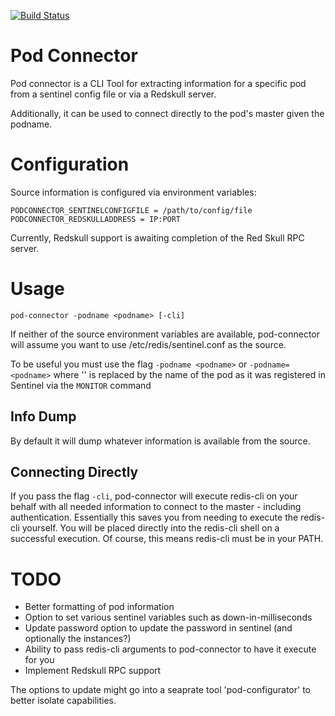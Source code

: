 [![Build Status](https://travis-ci.org/sentinel-tools/pod-connector.svg?branch=master)](https://travis-ci.org/sentinel-tools/pod-connector)


# Pod Connector
Pod connector is a CLI Tool for extracting information for a specific pod from
a sentinel config file or via a Redskull server.

Additionally, it can be used to connect directly to the pod's master given the podname.

# Configuration
Source information is configured via environment variables:

```shell
PODCONNECTOR_SENTINELCONFIGFILE = /path/to/config/file
PODCONNECTOR_REDSKULLADDRESS = IP:PORT
```

Currently, Redskull support is awaiting completion of the Red Skull RPC server.

# Usage


```shell
pod-connector -podname <podname> [-cli]
```

If neither of the source environment variables are available, pod-connector
will assume you want to use /etc/redis/sentinel.conf as the source.

To be useful you must use the flag `-podname <podname>` or `-podname=<podname>`
where '<podname>' is replaced by the name of the pod as it was registered in
Sentinel via the `MONITOR` command

## Info Dump

By default it will dump whatever information is available from the source.

## Connecting Directly
If you pass the flag `-cli`, pod-connector will execute redis-cli on your
behalf with all needed information to connect to the master - including
authentication. Essentially this saves you from needing to execute the
redis-cli yourself. You will be placed directly into the redis-cli shell on a
successful execution. Of course, this means redis-cli must be in your PATH.


# TODO
* Better formatting of pod information
* Option to set various sentinel variables such as down-in-milliseconds
* Update password option to update the password in sentinel (and optionally the instances?)
* Ability to pass redis-cli arguments to pod-connector to have it execute for you
* Implement Redskull RPC support

The options to update might go into a seaprate tool 'pod-configurator' to
better isolate capabilities.
